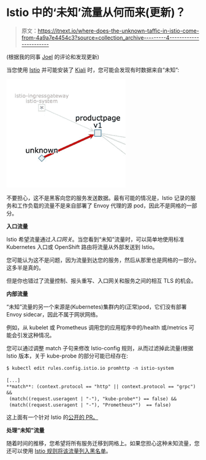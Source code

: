 # Istio 中的‘未知’流量从何而来(更新)？

> 原文：<https://itnext.io/where-does-the-unknown-taffic-in-istio-come-from-4a9a7e4454c3?source=collection_archive---------4----------------------->

(根据我的同事 [Joel](http://twitter.com/jotak) 的评论和发现更新)

当您使用 [Istio](https://istio.io/) 并可能安装了 [Kiali](https://www.kiali.io/) 时，您可能会发现有时数据来自“未知”:

![](img/a21d1aef4572d835dd35cfe2532a7bb1.png)

不要担心，这不是黑客向您的服务发送数据。最有可能的情况是，Istio 记录的服务和工作负载的流量不是来自部署了 Envoy 代理的源 pod，因此不是网格的一部分。

**入口流量**

Istio 希望流量通过*入口网关*。当您看到“未知”流量时，可以简单地使用标准 Kubernetes 入口或 OpenShift 路由将流量从外部发送到 Istio。

您可能认为这不是问题，因为流量到达您的服务，然后从那里也是网格的一部分。这多半是真的。

但是你也错过了流量控制、报头重写、入口网关和服务之间的相互 TLS 的机会。

**内部流量**

“未知”流量的另一个来源是(Kubernetes)集群内的(正常)pod，它们没有部署 Envoy sidecar，因此不属于网状网络。

例如，从 kubelet 或 Prometheus 调用您的应用程序中的/health 或/metrics 可能会引发这种情况。

您可以通过调整 match 子句来修改 Istio-config 规则，从而过滤掉此流量(根据 Istio 版本，关于 kube-probe 的部分可能已经存在:

```
$ kubectl edit rules.config.istio.io promhttp -n istio-system

[...]
**match**: (context.protocol == "http" || context.protocol == "grpc") &&
 (match((request.useragent | "-"), "kube-probe*") == false) &&   
 (match((request.useragent | "-"), "Prometheus*")  == false)
```

这上面有一个针对 Istio 的[公开的 PR。](https://github.com/istio/istio/pull/12251)

**处理“未知”流量**

随着时间的推移，您希望将所有服务迁移到网格上。如果您担心这种未知流量，您还可以使用 [Istio 规则将该流量列入黑名单](https://istio.io/docs/tasks/policy-enforcement/denial-and-list/#simple-denials)。